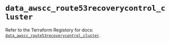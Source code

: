 # `data_awscc_route53recoverycontrol_cluster`

Refer to the Terraform Registory for docs: [`data_awscc_route53recoverycontrol_cluster`](https://registry.terraform.io/providers/hashicorp/awscc/0.70.0/docs/data-sources/route53recoverycontrol_cluster).
